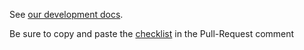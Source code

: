 <!--
   This file is part of khmer, https://github.com/dib-lab/khmer/, and is
   Copyright (C) 2014-2015 Michigan State University
   Copyright (C) 2015-2016 The Regents of the University of California.
   It is licensed under the three-clause BSD license; see LICENSE.
   Contact: khmer-project@idyll.org

   Redistribution and use in source and binary forms, with or without
   modification, are permitted provided that the following conditions are
   met:

    * Redistributions of source code must retain the above copyright
      notice, this list of conditions and the following disclaimer.

    * Redistributions in binary form must reproduce the above
      copyright notice, this list of conditions and the following
      disclaimer in the documentation and/or other materials provided
      with the distribution.

    * Neither the name of the Michigan State University nor the names
      of its contributors may be used to endorse or promote products
      derived from this software without specific prior written
      permission.

   THIS SOFTWARE IS PROVIDED BY THE COPYRIGHT HOLDERS AND CONTRIBUTORS
   "AS IS" AND ANY EXPRESS OR IMPLIED WARRANTIES, INCLUDING, BUT NOT
   LIMITED TO, THE IMPLIED WARRANTIES OF MERCHANTABILITY AND FITNESS FOR
   A PARTICULAR PURPOSE ARE DISCLAIMED. IN NO EVENT SHALL THE COPYRIGHT
   HOLDER OR CONTRIBUTORS BE LIABLE FOR ANY DIRECT, INDIRECT, INCIDENTAL,
   SPECIAL, EXEMPLARY, OR CONSEQUENTIAL DAMAGES (INCLUDING, BUT NOT
   LIMITED TO, PROCUREMENT OF SUBSTITUTE GOODS OR SERVICES; LOSS OF USE,
   DATA, OR PROFITS; OR BUSINESS INTERRUPTION) HOWEVER CAUSED AND ON ANY
   THEORY OF LIABILITY, WHETHER IN CONTRACT, STRICT LIABILITY, OR TORT
   (INCLUDING NEGLIGENCE OR OTHERWISE) ARISING IN ANY WAY OUT OF THE USE
   OF THIS SOFTWARE, EVEN IF ADVISED OF THE POSSIBILITY OF SUCH DAMAGE.

   Contact: khmer-project@idyll.org
-->

See [our development docs](https://khmer.readthedocs.io/en/latest/dev/).

Be sure to copy and paste the [checklist](https://khmer.readthedocs.io/en/latest/dev/coding-guidelines-and-review.html#checklist) in the Pull-Request comment
